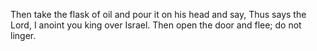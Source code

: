 Then take the flask of oil and pour it on his head and say, Thus says the Lord, I anoint you king over Israel. Then open the door and flee; do not linger.
